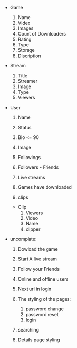 - Game
    1. Name
    2. Video
    3. Images
    4. Count of Downloaders
    5. Rating
    6. Type
    7. Storage
    8. Discription

- Stream
    1. Title
    2. Streamer
    3. Image
    4. Type
    5. Viewers

- User
    1. Name
    2. Status
    3. Bio <= 90
    4. Image

    5. Followings
    6. Followers - Friends
    <i class="fa-solid fa-user-minus"></i>
    <i class="fa-solid fa-user-plus"></i>

    7. Live streams
    8. Games have downloaded
    9. clips


    - Clip
        1. Viewers
        2. Video
        3. Name
        4. clipper


- uncomplate:
    1. Dowload the game
    2. Start A live stream
    3. Follow your Friends
    4. Online and offline users

    5. Next url in login
    6. The styling of the pages:
        1. password change
        2. password reset
        3. login

    7. searching
    8. Details page styling
